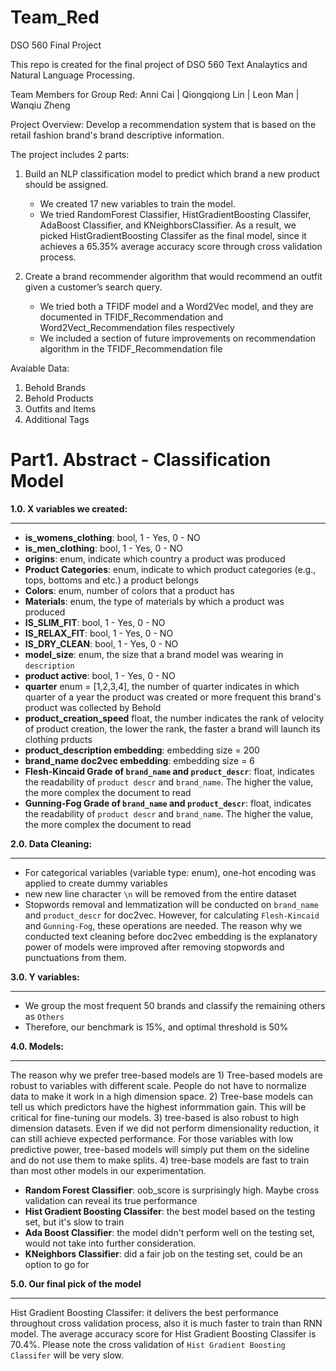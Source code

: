 # Team_Red
DSO 560 Final Project

This repo is created for the final project of DSO 560 Text Analaytics and Natural Language Processing. 

Team Members for Group Red:
Anni Cai | Qiongqiong Lin | Leon Man | Wanqiu Zheng

Project Overview:
Develop a recommendation system that is based on the retail fashion brand's brand descriptive information.

The project includes 2 parts:
1. Build an NLP classification model to predict which brand a new product should be assigned.
   - We created 17 new variables to train the model.
   - We tried RandomForest Classifier, HistGradientBoosting Classifer, AdaBoost Classifier, and KNeighborsClassifier. As a result, we picked HistGradientBoosting        Classifer as the final model, since it achieves a 65.35% average accuracy score through cross validation process.
 
2. Create a brand recommender algorithm that would recommend an outfit given a customer’s search query.
   - We tried both a TFIDF model and a Word2Vec model, and they are documented in TFIDF_Recommendation and Word2Vect_Recommendation files respectively
   - We included a section of future improvements on recommendation algorithm in the TFIDF_Recommendation file

Avaiable Data:
1. Behold Brands
2. Behold Products
3. Outfits and Items
4. Additional Tags

# Part1. Abstract - Classification Model

**1.0. X variables we created:**
********************
*   **is_womens_clothing**: bool, 1 - Yes, 0 - NO
*   **is_men_clothing**: bool, 1 - Yes, 0 - NO
*   **origins**: enum, indicate which country a product was produced
*   **Product Categories**: enum, indicate to which product categories (e.g., tops, bottoms and etc.) a product belongs
*   **Colors**: enum, number of colors that a product has 
*   **Materials**: enum, the type of materials by which a product was produced
*   **IS_SLIM_FIT**: bool, 1 - Yes, 0 - NO
*   **IS_RELAX_FIT**: bool, 1 - Yes, 0 - NO
*   **IS_DRY_CLEAN**: bool, 1 - Yes, 0 - NO
*   **model_size**: enum, the size that a brand model was wearing in `description`
*   **product active**: bool, 1 - Yes, 0 - NO
*   **quarter** enum = [1,2,3,4], the number of quarter indicates in which quarter of a year the product was created or more frequent this brand's product was collected by Behold
*   **product_creation_speed** float, the number indicates the rank of velocity of product creation, the lower the rank, the faster a brand will launch its clothing prducts
*   **product_description embedding**: embedding size = 200
*   **brand_name doc2vec embedding**: embedding size = 6 
*   **Flesh-Kincaid Grade of `brand_name` and `product_descr`**: float, indicates the readability of `product descr` and `brand_name`. The higher the value, the more complex the document to read
*   **Gunning-Fog Grade of `brand_name` and `product_descr`**: float, indicates the readability of `product descr` and `brand_name`. The higher the value, the more complex the document to read

**2.0. Data Cleaning:**
********************
- For categorical variables (variable type: enum), one-hot encoding was applied to create dummy variables
- new new line character `\n` will be removed from the entire dataset 
- Stopwords removal and lemmatization will be conducted on `brand_name` and `product_descr` for doc2vec. However, for calculating `Flesh-Kincaid` and `Gunning-Fog`, these operations are needed. The reason why we conducted text cleaning before doc2vec embedding is the explanatory power of models were improved after removing stopwords and punctuations from them.

**3.0. Y variables:**
********************
*   We group the most frequent 50 brands and classify the remaining others as `Others`
*   Therefore, our benchmark is 15%, and optimal threshold is 50%

**4.0. Models:**
********************
The reason why we prefer tree-based models are 1) Tree-based models are robust to variables with different scale. People do not have to normalize data to make it work in a high dimension space. 2) Tree-base models can tell us which predictors have the highest informmation gain. This will be critical for fine-tuning our models. 3) tree-based is also robust to high dimension datasets. Even if we did not perform dimensionality reduction, it can still achieve expected performance. For those variables with low predictive power, tree-based models will simply put them on the sideline and do not use them to make splits. 4) tree-base models are fast to train than most other models in our experimentation.

*   **Random Forest Classifier**: oob_score is surprisingly high. Maybe cross validation can reveal its true performance
*   **Hist Gradient Boosting Classifer**: the best model based on the testing set, but it's slow to train
*   **Ada Boost Classifier**: the model didn't perform well on the testing set, would not take into further consideration.
*   **KNeighbors Classifier**: did a fair job on the testing set, could be an option to go for

**5.0. Our final pick of the model**
********************
Hist Gradient Boosting Classifer: it delivers the best performance throughout cross validation process, also it is much faster to train than RNN model. The average accuracy score for Hist Gradient Boosting Classifer is 70.4%. Please note the cross validation of `Hist Gradient Boosting Classifer` will be very slow.















